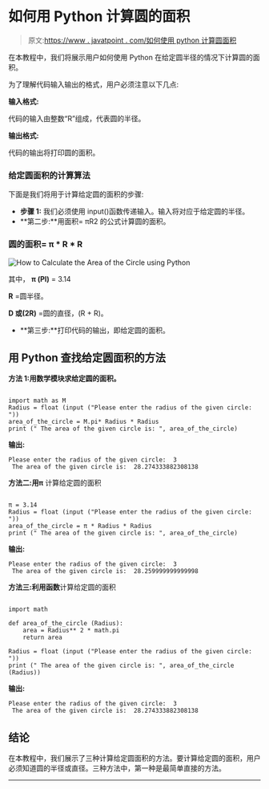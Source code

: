 # 如何用 Python 计算圆的面积

> 原文:[https://www . javatpoint . com/如何使用 python 计算圆面积](https://www.javatpoint.com/how-to-calculate-area-of-circle-using-python)

在本教程中，我们将展示用户如何使用 Python 在给定圆半径的情况下计算圆的面积。

为了理解代码输入输出的格式，用户必须注意以下几点:

**输入格式:**

代码的输入由整数“R”组成，代表圆的半径。

**输出格式:**

代码的输出将打印圆的面积。

### 给定圆面积的计算算法

下面是我们将用于计算给定圆的面积的步骤:

*   **步骤 1:** 我们必须使用 input()函数传递输入。输入将对应于给定圆的半径。
*   **第二步:**用面积= πR2 的公式计算圆的面积。

### 圆的面积= π * R * R

![How to Calculate the Area of the Circle using Python](img/49c77e0b8a244ce335972f86637aeacd.png)

其中， **π (PI)** = 3.14

**R** =圆半径。

**D 或(2R)** =圆的直径，(R + R)。

*   **第三步:**打印代码的输出，即给定圆的面积。

## 用 Python 查找给定圆面积的方法

**方法 1:用数学模块求给定圆的面积。**

```

import math as M
Radius = float (input ("Please enter the radius of the given circle: "))
area_of_the_circle = M.pi* Radius * Radius
print (" The area of the given circle is: ", area_of_the_circle)

```

**输出:**

```
Please enter the radius of the given circle:  3
 The area of the given circle is:  28.274333882308138

```

**方法二:用π** 计算给定圆的面积

```

π = 3.14
Radius = float (input ("Please enter the radius of the given circle: "))
area_of_the_circle = π * Radius * Radius
print (" The area of the given circle is: ", area_of_the_circle)

```

**输出:**

```
Please enter the radius of the given circle:  3
 The area of the given circle is:  28.259999999999998

```

**方法三:利用函数**计算给定圆的面积

```

import math

def area_of_the_circle (Radius): 
    area = Radius** 2 * math.pi
    return area

Radius = float (input ("Please enter the radius of the given circle: "))
print (" The area of the given circle is: ", area_of_the_circle (Radius))

```

**输出:**

```
Please enter the radius of the given circle:  3
 The area of the given circle is:  28.274333882308138

```

## 结论

在本教程中，我们展示了三种计算给定圆面积的方法。要计算给定圆的面积，用户必须知道圆的半径或直径。三种方法中，第一种是最简单直接的方法。

* * *